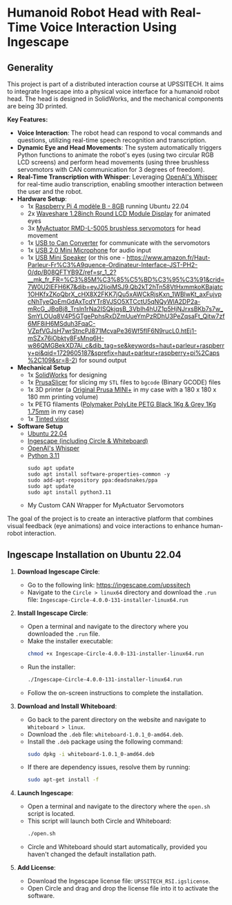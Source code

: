 # Humanoid Robot Head with Real-Time Voice Interaction Using Ingescape

## Generality

This project is part of a distributed interaction course at UPSSITECH. It aims to integrate Ingescape into a physical voice interface for a humanoid robot head. The head is designed in SolidWorks, and the mechanical components are being 3D printed.

**Key Features:**
- **Voice Interaction**: The robot head can respond to vocal commands and questions, utilizing real-time speech recognition and transcription.
- **Dynamic Eye and Head Movements**: The system automatically triggers Python functions to animate the robot's eyes (using two circular RGB LCD screens) and perform head movements (using three brushless servomotors with CAN communication for 3 degrees of freedom).
- **Real-Time Transcription with Whisper**: Leveraging [OpenAI's Whisper](https://github.com/openai/whisper) for real-time audio transcription, enabling smoother interaction between the user and the robot.
- **Hardware Setup**:
  - 1x [Raspberry Pi 4 modèle B - 8GB](https://www.kubii.com/fr/cartes-nano-ordinateurs/2955-raspberry-pi-4-modele-b-8gb-5056561800356.html?gad_source=1&gclid=Cj0KCQjwmt24BhDPARIsAJFYKk0vGSifNh3i6yDBs-2KhJvjr_JfaW2df-r5NaNHU3-WDXiL-hcrOdkaAghiEALw_wcB) running Ubuntu 22.04
  - 2x [Waveshare 1.28inch Round LCD Module Display](https://www.amazon.fr/Waveshare-1-28inch-LCD-Module-Resolution/dp/B08V5538C6/ref=sr_1_1_sspa?dib=eyJ2IjoiMSJ9.m9qtWRt8n16G1UrD6WkJMvDmOWrhEZ27Yx1HpyymqALfAE1WB4MsumnpY4OmRNuFZ9T2mzM_glRLwZfDMwU4O8_rEGV439cx1RMnCcUokkgAm0Tuh0aG_uxwH1GuhHgbzpVlY9RTLl0eh8_g2deKUgJNhXtNbzA3rnFDXqeBr6MWHcxWeOPDwrJiwcn7gjelQez6pt47hYH3KtR2rsYy3xk3v-X9X0TQNa1YVkyF-Z4OgIqaDVhyr35QblG-ES4IYwalRugiQZi8iHKfxpXnuwyGwkwHraYydnoSuaa_2PY.TEYJs_DHyVguZJ77x_nwYbEda7ZGUwW6cDwPTf_Wyxw&dib_tag=se&keywords=waveshare+round+display&qid=1729605033&sr=8-1-spons&sp_csd=d2lkZ2V0TmFtZT1zcF9hdGY&psc=1) for animated eyes
  - 3x [MyActuator RMD-L-5005 brushless servomotors](https://www.myactuator.com/product-page/rmd-l-5005) for head movement
  - 1x [USB to Can Converter](https://www.amazon.fr/Converter-Raspberry-Computer-Support-Windows/dp/B09K3LL93Q/ref=sr_1_1?__mk_fr_FR=%C3%85M%C3%85%C5%BD%C3%95%C3%91&crid=3E5MT4H6XD5O6&dib=eyJ2IjoiMSJ9.rrsIu70DLhhsqjHfVWc4JiqpDP88ctD6rIwjqztbSZq2nudWwIuwTAbxJKjqVuXxrX4vtJLcc61ngPDpUDuC4r1Ut025my2tbwoiJkvAzf-kuQhpDaBCa3BzbpjIqNaxbaOM48SjgUKLzKuh3m9xDP-PxHlyRHJaBAxsxLnhUIGWJe5tu1-PwUyH0IIkXBW2vCELpg5TQ-3R4f9gE3rxh694Wp6aZmS9waR1yYoSqGtA0250pSysu1jljcaBPPhcg8kK6mFH0PGL0MK_ND8tCGYlPors2Iia5LwKuQ-xjIc.oDfN9Yy_rk0geQuren8tuevHAKkPOqEl6_Vvc_SaxAU&dib_tag=se&keywords=usb+to+can+transceiver+innomaker&qid=1729605611&s=electronics&sprefix=usb+to+can+transceiver+innomaker%2Celectronics%2C80&sr=1-1) for communicate with the servomotors
  - 1x [USB 2.0 Mini Microphone](https://www.amazon.fr/dp/B01KLRBHGM?ref=ppx_yo2ov_dt_b_fed_asin_title) for audio input
  - 1x [USB Mini Speaker](https://www.kubii.com/fr/haut-parleurs-microphones/1850-mini-haut-parleurs-usb-kubii-6945379550159.html?mot_tcid=2922e452-bdf7-4af9-9242-61bf3208f7d8) (or this one - https://www.amazon.fr/Haut-Parleur-Fr%C3%A9quence-Ordinateur-Interface-JST-PH2-0/dp/B08QFTYB9Z/ref=sr_1_2?__mk_fr_FR=%C3%85M%C3%85%C5%BD%C3%95%C3%91&crid=7W0U2IEFH6K7&dib=eyJ2IjoiMSJ9.Qb2kT2hTn58VtHxmmkoKBajatc1OHKfxZKoQbrX_cHX8X2FKK7jQu5xAWCkRjsKxn_1WBlwKt_axFujvpcNhTyeQoEmGdAxTcdYTr8VJSO5XTCctU5qNQyWlA2DP2a-mRcG_JBqBj8_Trsln1rNa2ISQkjqsB_3VbIh4hUZ1p5HjNJrxsBKb7s7w_SmYLOUq8V4P5GTgePphsRxDZmUueYmPzRDhU3PeZqsaFt_Qitw7zf6MF8iH6MSduh3FqaC-VZpfVGJsH7wrStncPJ871McvaPe36Wf5fIF6N9rucL0.htEj1-mSZx76iObkty8FsMnq6H-w86QMGBekXD7Ai_c&dib_tag=se&keywords=haut+parleur+raspberry+pi&qid=1729605187&sprefix=haut+parleur+raspberry+pi%2Caps%2C109&sr=8-2) for sound output
- **Mechanical Setup**
  - 1x [SolidWorks](https://www.solidworks.com/fr) for designing
  - 1x [PrusaSlicer](https://www.prusa3d.com/page/prusaslicer_424/) for slicing my `STL` files to `bgcode` (Binary GCODE) files
  - 1x 3D printer (a [Original Prusa MINI+](https://www.prusa3d.com/fr/produit/original-prusa-mini-semi-assemblee-4/) in my case with a 180 x 180 x 180 mm printing volume)
  - 1x PETG filaments ([Polymaker PolyLite PETG Black 1Kg & Grey 1Kg 1.75mm](https://www.makershop.fr/filament-3d/5050-polylite-petg-polymaker.html) in my case)
  - 1x [Tinted visor](https://www.amazon.fr/dp/B09DPF2PPB/ref=twister_B09HH8B2VX?_encoding=UTF8&psc=1)
- **Software Setup**
  - [Ubuntu 22.04](https://releases.ubuntu.com/jammy/)
  - [Ingescape (including Circle & Whiteboard)](https://ingescape.com/upssitech)
  - [OpenAI's Whisper](https://github.com/openai/whisper)
  - [Python 3.11](https://www.python.org/downloads/release/python-3110/)
    ```
    sudo apt update
    sudo apt install software-properties-common -y
    sudo add-apt-repository ppa:deadsnakes/ppa
    sudo apt update
    sudo apt install python3.11
    ```
  - My Custom CAN Wrapper for MyActuator Servomotors

The goal of the project is to create an interactive platform that combines visual feedback (eye animations) and voice interactions to enhance human-robot interaction.

## Ingescape Installation on Ubuntu 22.04

1. **Download Ingescape Circle**:
   - Go to the following link: https://ingescape.com/upssitech
   - Navigate to the `Circle > linux64` directory and download the `.run` file: `Ingescape-Circle-4.0.0-131-installer-linux64.run`

2. **Install Ingescape Circle**:
   - Open a terminal and navigate to the directory where you downloaded the `.run` file.
   - Make the installer executable:
     ```bash
     chmod +x Ingescape-Circle-4.0.0-131-installer-linux64.run
     ```
   - Run the installer:
     ```bash
     ./Ingescape-Circle-4.0.0-131-installer-linux64.run
     ```
   - Follow the on-screen instructions to complete the installation.

3. **Download and Install Whiteboard**:
   - Go back to the parent directory on the website and navigate to `Whiteboard > linux`.
   - Download the `.deb` file: `whiteboard-1.0.1_0-amd64.deb`.
   - Install the `.deb` package using the following command:
     ```bash
     sudo dpkg -i whiteboard-1.0.1_0-amd64.deb
     ```
   - If there are dependency issues, resolve them by running:
     ```bash
     sudo apt-get install -f
     ```

4. **Launch Ingescape**:
   - Open a terminal and navigate to the directory where the `open.sh` script is located.
   - This script will launch both Circle and Whiteboard:
     ```bash
     ./open.sh
     ```
   - Circle and Whiteboard should start automatically, provided you haven't changed the default installation path.

5. **Add License**:
   - Download the Ingescape license file: `UPSSITECH_RSI.igslicense`.
   - Open Circle and drag and drop the license file into it to activate the software.
